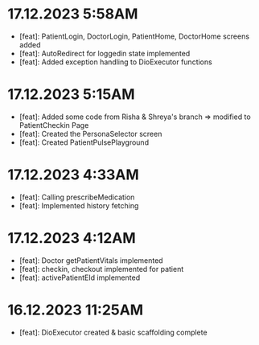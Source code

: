# 17.12.2023 5:58AM 
- [feat]: PatientLogin, DoctorLogin, PatientHome, DoctorHome screens added
- [feat]: AutoRedirect for loggedin state implemented
- [feat]: Added exception handling to DioExecutor functions

# 17.12.2023 5:15AM 
- [feat]: Added some code from Risha & Shreya's branch => modified to PatientCheckin Page
- [feat]: Created the PersonaSelector screen 
- [feat]: Created PatientPulsePlayground

# 17.12.2023 4:33AM
- [feat]: Calling prescribeMedication
- [feat]: Implemented history fetching

# 17.12.2023 4:12AM
- [feat]: Doctor getPatientVitals implemented
- [feat]: checkin, checkout implemented for patient
- [feat]: activePatientEId implemented

# 16.12.2023 11:25AM
- [feat]: DioExecutor created & basic scaffolding complete